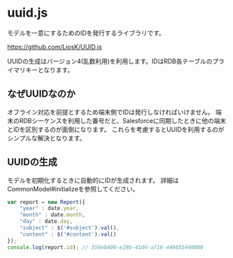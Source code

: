 # uuid.js

モデルを一意にするためのIDを発行するライブラリです。

https://github.com/LiosK/UUID.js

UUIDの生成はバージョン4(乱数利用)を利用します。IDはRDB各テーブルのプライマリキーとなります。

## なぜUUIDなのか

オフライン対応を前提とするため端末側でIDは発行しなければいけません。
端末のRDBシーケンスを利用した番号だと、Salesforceに同期したときに他の端末とIDを区別するのが面倒になります。
これらを考慮するとUUIDを利用するのがシンプルな解決となります。

## UUIDの生成

モデルを初期化するときに自動的にIDが生成されます。
詳細はCommonModel#initializeを参照してください。

```javascript
var report = new Report({
	"year" : date.year,
	"month" : date.month,
	"day" : date.day,
	"subject" : $('#subject').val(),
	"content" : $('#content').val()
});
console.log(report.id); // 550e8400-e29b-41d4-a716-446655440000
```
